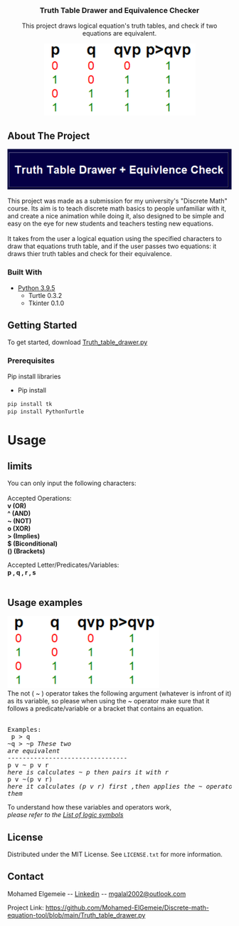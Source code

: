 <br>
<div align="center">

<h3 align="center">Truth Table Drawer and Equivalence Checker</h3>


  <p align="center">
    This project draws logical equation's truth tables, and check if two equations are equivalent.

![alt text](https://github.com/Mohamed-ElGemeie/Discrete-math-equation-tool/blob/main/examples/exp-imp-qvp.PNG?raw=True)    
</div>

<!-- ABOUT THE PROJECT -->
## About The Project

![Product Name Screen Shot](https://github.com/Mohamed-ElGemeie/Discrete-math-equation-tool/blob/main/examples/main_btn.PNG?raw=True)

This project was made as a submission for my university's "Discrete Math" course. Its aim is to teach discrete math basics to people unfamiliar with it, and create a nice animation while doing it, also designed to be simple and easy on the eye for new students and teachers testing new equations.<br><br> It takes from the user a logical equation using the specified characters to draw that equations truth table, and if the user passes two equations: it draws thier truth tables and check for their equivalence.




### Built With

* [Python 3.9.5](https://www.python.org/downloads/release/python-395/)
    * Turtle 0.3.2 
    * Tkinter 0.1.0

<!-- GETTING STARTED -->
## Getting Started
To get started, download [Truth_table_drawer.py](https://github.com/Mohamed-ElGemeie/Discrete-math-equation-tool/blob/main/Truth_table_drawer.pyy)

### Prerequisites

Pip install libraries

* Pip install 
 ```sh
pip install tk
pip install PythonTurtle

  ```

<!-- USAGE -->
# Usage

## limits
You can only input the following characters:<br>
<br>Accepted Operations: 
<br>
<b>
v (OR)<br>^ (AND)<br>~ (NOT)<br>o (XOR)<br>> (Implies)<br>$ (Biconditional)<br>() (Brackets)</b>

Accepted Letter/Predicates/Variables:<br><b>
p , q , r , s</b><br><br>

## Usage examples

![alt text](https://github.com/Mohamed-ElGemeie/Discrete-math-equation-tool/blob/main/examples/exp-imp-qvp.PNG?raw=True)    
The not ( ~ ) operator takes the following argument (whatever is infront of it) as its variable, so please when using the ~ operator make sure that it follows a predicate/variable or a bracket that contains an equation.<br><br><pre>Examples:<br> p > q<br>~q > ~p _These two are equivalent_<br>--------------------------------<br>p v ~ p v r  _here is calculates ~ p then pairs it with r_<br>p v ~(p v r) _here it calculates (p v r) first ,then applies the ~ operator to them_</pre>
To understand how these variables and operators work,<br> _please refer to the [List of logic symbols](https://en.wikipedia.org/wiki/List_of_logic_symbols)_

<!-- LICENSE -->
## License

Distributed under the MIT License. See `LICENSE.txt` for more information.




<!-- CONTACT -->
## Contact

Mohamed Elgemeie -- [Linkedin](https://www.linkedin.com/in/mohamed-elgemeie/) -- mgalal2002@outlook.com

Project Link: https://github.com/Mohamed-ElGemeie/Discrete-math-equation-tool/blob/main/Truth_table_drawer.py
